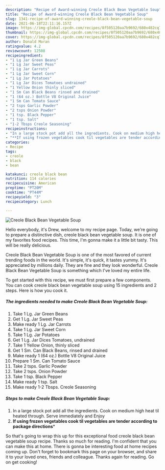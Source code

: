 ```yaml
---
description: "Recipe of Award-winning Creole Black Bean Vegetable Soup"
title: "Recipe of Award-winning Creole Black Bean Vegetable Soup"
slug: 1341-recipe-of-award-winning-creole-black-bean-vegetable-soup
date: 2021-06-18T22:11:16.157Z
image: https://img-global.cpcdn.com/recipes/8f505120aa7b9692/680x482cq70/creole-black-bean-vegetable-soup-recipe-main-photo.jpg
thumbnail: https://img-global.cpcdn.com/recipes/8f505120aa7b9692/680x482cq70/creole-black-bean-vegetable-soup-recipe-main-photo.jpg
cover: https://img-global.cpcdn.com/recipes/8f505120aa7b9692/680x482cq70/creole-black-bean-vegetable-soup-recipe-main-photo.jpg
author: Donald Moran
ratingvalue: 4.2
reviewcount: 12508
recipeingredient:
- "1 Lg Jar Green Beans"
- "1 Lg Jar Sweet Peas"
- "1 Lg Jar Carrots"
- "1 Lg Jar Sweet Corn"
- "1 Lg Jar Potatoes"
- "1 Lg Jar Dices Tomatoes undrained"
- "1 Yellow Onion thinly sliced"
- "1 Sm Can Black Beans rinsed and drained"
- "1 (64 oz.) Bottle V8 Original Juice"
- "1 Sm Can Tomato Sauce"
- "2 tsps Garlic Powder"
- "2 tsps Onion Powder"
- "1 tsp. Black Pepper"
- "1 tsp. Salt"
- "1-2 Tbsps Creole Seasoning"
recipeinstructions:
- "In a large stock pot add all the ingredients. Cook on medium high heat til heated through. Serve immediately and Enjoy"
- "**If using frozen vegetables cook til vegetables are tender according to package directions***"
categories:
- Recipe
tags:
- creole
- black
- bean

katakunci: creole black bean 
nutrition: 114 calories
recipecuisine: American
preptime: "PT20M"
cooktime: "PT44M"
recipeyield: "3"
recipecategory: Lunch

---
```



![Creole Black Bean Vegetable Soup](https://img-global.cpcdn.com/recipes/8f505120aa7b9692/680x482cq70/creole-black-bean-vegetable-soup-recipe-main-photo.jpg)

Hello everybody, it's Drew, welcome to my recipe page. Today, we're going to prepare a distinctive dish, creole black bean vegetable soup. It is one of my favorites food recipes. This time, I'm gonna make it a little bit tasty. This will be really delicious.

Creole Black Bean Vegetable Soup is one of the most favored of current trending foods in the world. It's simple, it's quick, it tastes yummy. It's appreciated by millions daily. They are fine and they look wonderful. Creole Black Bean Vegetable Soup is something which I've loved my entire life.




To get started with this recipe, we must first prepare a few components. You can cook creole black bean vegetable soup using 15 ingredients and 2 steps. Here is how you cook it.

<!--inarticleads1-->

##### The ingredients needed to make Creole Black Bean Vegetable Soup:

1. Take 1 Lg. Jar Green Beans
1. Get 1 Lg. Jar Sweet Peas
1. Make ready 1 Lg. Jar Carrots
1. Take 1 Lg. Jar Sweet Corn
1. Take 1 Lg. Jar Potatoes
1. Get 1 Lg. Jar Dices Tomatoes, undrained
1. Take 1 Yellow Onion, thinly sliced
1. Get 1 Sm. Can Black Beans, rinsed and drained
1. Make ready 1 (64 oz.) Bottle V8 Original Juice
1. Prepare 1 Sm. Can Tomato Sauce
1. Take 2 tsps. Garlic Powder
1. Take 2 tsps. Onion Powder
1. Take 1 tsp. Black Pepper
1. Make ready 1 tsp. Salt
1. Make ready 1-2 Tbsps. Creole Seasoning




<!--inarticleads2-->

##### Steps to make Creole Black Bean Vegetable Soup:

1. In a large stock pot add all the ingredients. Cook on medium high heat til heated through. Serve immediately and Enjoy
1. **If using frozen vegetables cook til vegetables are tender according to package directions***




So that's going to wrap this up for this exceptional food creole black bean vegetable soup recipe. Thanks so much for reading. I'm confident that you can make this at home. There is gonna be interesting food at home recipes coming up. Don't forget to bookmark this page on your browser, and share it to your loved ones, friends and colleague. Thanks again for reading. Go on get cooking!
